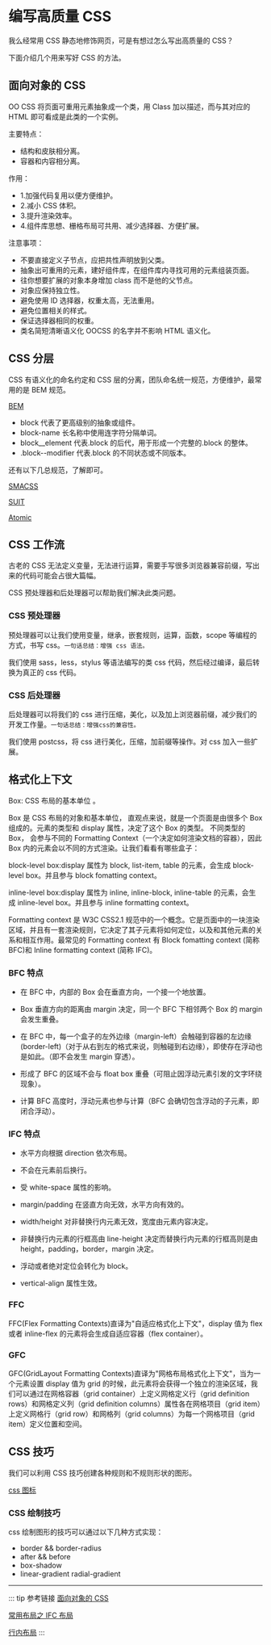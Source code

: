 # 编写高质量 CSS

我么经常用 CSS 静态地修饰网页，可是有想过怎么写出高质量的 CSS？

下面介绍几个用来写好 CSS 的方法。

## 面向对象的 CSS

OO CSS 将⻚面可重用元素抽象成一个类，用 Class 加以描述，而与其对应的 HTML 即可看成是此类的一个实例。

主要特点：

- 结构和皮肤相分离。
- 容器和内容相分离。

作用：

- 1.加强代码复用以便方便维护。
- 2.减小 CSS 体积。
- 3.提升渲染效率。
- 4.组件库思想、栅格布局可共用、减少选择器、方便扩展。

注意事项：

- 不要直接定义子节点，应把共性声明放到父类。
- 抽象出可重用的元素，建好组件库，在组件库内寻找可用的元素组装⻚面。
- 往你想要扩展的对象本身增加 class 而不是他的父节点。
- 对象应保持独立性。
- 避免使用 ID 选择器，权重太高，无法重用。
- 避免位置相关的样式。
- 保证选择器相同的权重。
- 类名简短清晰语义化 OOCSS 的名字并不影响 HTML 语义化。

## CSS 分层

CSS 有语义化的命名约定和 CSS 层的分离，团队命名统一规范，方便维护，最常用的是 BEM 规范。

[BEM](https://en.bem.info/)

- block 代表了更高级别的抽象或组件。
- block-name 长名称中使用连字符分隔单词。
- block\_\_element 代表.block 的后代，用于形成一个完整的.block 的整体。
- .block--modifier 代表.block 的不同状态或不同版本。

还有以下几总规范，了解即可。

[SMACSS](https://smacss.com/)

[SUIT](https://suitcss.github.io/)

[Atomic](https://acss.io/)

## CSS 工作流

古老的 CSS 无法定义变量，无法进行运算，需要手写很多浏览器兼容前缀，写出来的代码可能会占很大篇幅。

CSS 预处理器和后处理器可以帮助我们解决此类问题。

### CSS 预处理器

预处理器可以让我们使用变量，继承，嵌套规则，运算，函数，scope 等编程的方式，书写 css。`一句话总结：增强 css 语法。`

我们使用 sass，less，stylus 等语法编写的类 css 代码，然后经过编译，最后转换为真正的 css 代码。

### CSS 后处理器

后处理器可以将我们的 css 进行压缩，美化，以及加上浏览器前缀，减少我们的开发工作量。`一句话总结：增强css的兼容性。`

我们使用 postcss，将 css 进行美化，压缩，加前缀等操作。对 css 加入一些扩展。

## 格式化上下文

Box: CSS 布局的基本单位 。

Box 是 CSS 布局的对象和基本单位， 直观点来说，就是一个页面是由很多个 Box 组成的。元素的类型和 display 属性，决定了这个 Box 的类型。 不同类型的 Box， 会参与不同的 Formatting Context（一个决定如何渲染文档的容器），因此 Box 内的元素会以不同的方式渲染。让我们看看有哪些盒子：

block-level box:display 属性为 block, list-item, table 的元素，会生成 block-level box。并且参与 block fomatting context。

inline-level box:display 属性为 inline, inline-block, inline-table 的元素，会生成 inline-level box。并且参与 inline formatting context。

Formatting context 是 W3C CSS2.1 规范中的一个概念。它是页面中的一块渲染区域，并且有一套渲染规则，它决定了其子元素将如何定位，以及和其他元素的关系和相互作用。最常见的 Formatting context 有 Block fomatting context (简称 BFC)和 Inline formatting context (简称 IFC)。

### BFC 特点

- 在 BFC 中，内部的 Box 会在垂直方向，一个接一个地放置。

- Box 垂直方向的距离由 margin 决定，同一个 BFC 下相邻两个 Box 的 margin 会发生重叠。

- 在 BFC 中，每一个盒子的左外边缘（margin-left）会触碰到容器的左边缘(border-left)（对于从右到左的格式来说，则触碰到右边缘），即使存在浮动也是如此。（即不会发生 margin 穿透）。

- 形成了 BFC 的区域不会与 float box 重叠（可阻止因浮动元素引发的文字环绕现象）。

- 计算 BFC 高度时，浮动元素也参与计算（BFC 会确切包含浮动的子元素，即闭合浮动）。

### IFC 特点

- 水平方向根据 direction 依次布局。

- 不会在元素前后换行。

- 受 white-space 属性的影响。

- margin/padding 在竖直方向无效，水平方向有效的。

- width/height 对非替换行内元素无效，宽度由元素内容决定。

- 非替换行内元素的行框高由 line-height 决定而替换行内元素的行框高则是由 height，padding，border，margin 决定。

- 浮动或者绝对定位会转化为 block。

- vertical-align 属性生效。

### FFC

FFC(Flex Formatting Contexts)直译为"自适应格式化上下文"，display 值为 flex 或者 inline-flex 的元素将会生成自适应容器（flex container）。

### GFC

GFC(GridLayout Formatting Contexts)直译为"网格布局格式化上下文"，当为一个元素设置 display 值为 grid 的时候，此元素将会获得一个独立的渲染区域，我们可以通过在网格容器（grid container）上定义网格定义行（grid definition rows）和网格定义列（grid definition columns）属性各在网格项目（grid item）上定义网格行（grid row）和网格列（grid columns）为每一个网格项目（grid item）定义位置和空间。

## CSS 技巧

我们可以利用 CSS 技巧创建各种规则和不规则形状的图形。

[css 图标](https://cssicon.space)

### CSS 绘制技巧

css 绘制图形的技巧可以通过以下几种方式实现：

- border && border-radius
- after && before
- box-shadow
- linear-gradient radial-gradient

---

::: tip 参考链接
[面向对象的 CSS](https://www.w3cplus.com/css/an-introduction-to-object-oriented-css-oocss.html)

[常用布局之 IFC 布局](https://blog.csdn.net/weixin_38080573/article/details/79364754)

[行内布局](https://segmentfault.com/a/1190000003043991)
:::
